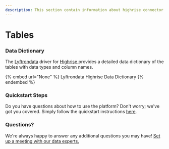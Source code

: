 ```yaml
---
description: This section contain information about highrise connector tables information
---
```


# Tables

### Data Dictionary

The [Lyftrondata](https://www.lyftrondata.com/) driver for [Highrise](None/)[ ](https://www.lyftrondata.com/integration/highrise/)provides a detailed data dictionary of the tables with data types and column names.

{% embed url="None" %}
Lyftrondata Highrise Data Dictionary
{% endembed %}

### Quickstart Steps

Do you have questions about how to use the platform? Don't worry; we've got you covered. Simply follow the quickstart instructions [here](../README.md).

### Questions? <a href="#questions" id="questions"></a>

We're always happy to answer any additional questions you may have! [Set up a meeting with our data experts.](https://www.lyftrondata.com/book-a-meeting/)

